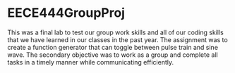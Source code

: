 # EECE444GroupProj

This was a final lab to test our group work skills and all of our coding skills that we have learned in our classes in the past year. The assignment was to create a function generator that can toggle between pulse train and sine wave. The secondary objective was to work as a group and complete all tasks in a timely manner while communicating efficiently. 
